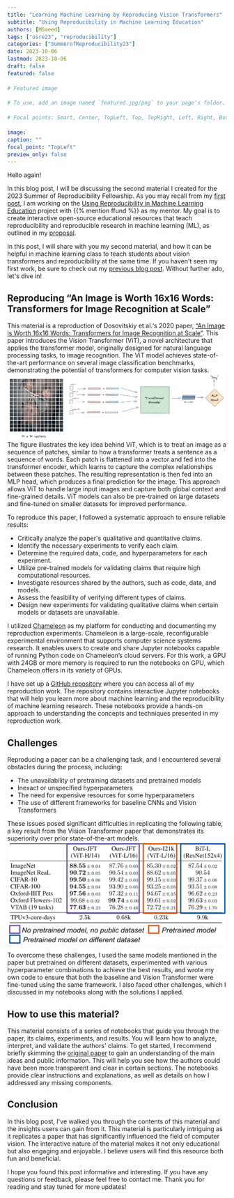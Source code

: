 ```yaml
---
title: "Learning Machine Learning by Reproducing Vision Transformers"
subtitle: "Using Reproducibility in Machine Learning Education" 
authors: [MSaeed]
tags: ["osre23", "reproducibility"]
categories: ["SummerofReproducibility23"]
date: 2023-10-06
lastmod: 2023-10-06
draft: false
featured: false

# Featured image

# To use, add an image named `featured.jpg/png` to your page's folder.

# Focal points: Smart, Center, TopLeft, Top, TopRight, Left, Right, BottomLeft, Bottom, BottomRight.

image:
caption: ""
focal_point: "TopLeft"
preview_only: false
---
```


Hello again!

In this blog post, I will be discussing the second material I created for the 2023 Summer of Reproducibility Fellowship. As you may recall from my [first post](/report/osre23/nyu/eduml/20230601-msaeed), I am working on the [Using Reproducibility in Machine Learning Education](/project/osre23/nyu/eduml) project with {{% mention ffund %}} as my mentor. My goal is to create interactive open-source educational resources that teach reproducibility and reproducible research in machine learning (ML), as outlined in my [proposal](https://drive.google.com/file/d/13HnCMZawpabiLdBoOiaJFF2mNXIPLCVJ/view?usp=sharing).

In this post, I will share with you my second material, and how it can be helpful in machine learning class to teach students about vision transformers and reproducibility at the same time. If you haven't seen my first work, be sure to check out my [previous blog post](/report/osre23/nyu/eduml/20230802-msaeed). Without further ado, let's dive in!


## Reproducing “An Image is Worth 16x16 Words: Transformers for Image Recognition at Scale”

This material is a reproduction of Dosovitskiy et al.‘s 2020 paper, [“An Image is Worth 16x16 Words: Transformers for Image Recognition at Scale”](https://arxiv.org/abs/2010.11929). This paper introduces the Vision Transformer (ViT), a novel architecture that applies the transformer model, originally designed for natural language processing tasks, to image recognition. The ViT model achieves state-of-the-art performance on several image classification benchmarks, demonstrating the potential of transformers for computer vision tasks.
![](ViT.png)
The figure illustrates the key idea behind ViT, which is to treat an image as a sequence of patches, similar to how a transformer treats a sentence as a sequence of words. Each patch is flattened into a vector and fed into the transformer encoder, which learns to capture the complex relationships between these patches. The resulting representation is then fed into an MLP head, which produces a final prediction for the image. This approach allows ViT to handle large input images and capture both global context and fine-grained details. ViT models can also be pre-trained on large datasets and fine-tuned on smaller datasets for improved performance.

To reproduce this paper, I followed a systematic approach to ensure reliable results:

- Critically analyze the paper's qualitative and quantitative claims.
- Identify the necessary experiments to verify each claim.
- Determine the required data, code, and hyperparameters for each experiment.
- Utilize pre-trained models for validating claims that require high computational resources.
- Investigate resources shared by the authors, such as code, data, and models.
- Assess the feasibility of verifying different types of claims.
- Design new experiments for validating qualitative claims when certain models or datasets are unavailable.

I utilized [Chameleon](https://chameleoncloud.org/) as my platform for conducting and documenting my reproduction experiments. Chameleon is a large-scale, reconfigurable experimental environment that supports computer science systems research. It enables users to create and share Jupyter notebooks capable of running Python code on Chameleon’s cloud servers. For this work, a GPU with 24GB or more memory is required to run the notebooks on GPU, which Chameleon offers in its variety of GPUs.

I have set up a [GitHub repository](https://github.com/mohammed183/re_vit) where you can access all of my reproduction work. The repository contains interactive Jupyter notebooks that will help you learn more about machine learning and the reproducibility of machine learning research. These notebooks provide a hands-on approach to understanding the concepts and techniques presented in my reproduction work.

## Challenges

Reproducing a paper can be a challenging task, and I encountered several obstacles during the process, including:

- The unavailability of pretraining datasets and pretrained models
- Inexact or unspecified hyperparameters
- The need for expensive resources for some hyperparameters
- The use of different frameworks for baseline CNNs and Vision Transformers

These issues posed significant difficulties in replicating the following table, a key result from the Vision Transformer paper that demonstrates its superiority over prior state-of-the-art models.
![](table1.png)

To overcome these challenges, I used the same models mentioned in the paper but pretrained on different datasets, experimented with various hyperparameter combinations to achieve the best results, and wrote my own code to ensure that both the baseline and Vision Transformer were fine-tuned using the same framework. I also faced other challenges, which I discussed in my notebooks along with the solutions I applied.

## How to use this material?

This material consists of a series of notebooks that guide you through the paper, its claims, experiments, and results. You will learn how to analyze, interpret, and validate the authors' claims. To get started, I recommend briefly skimming the [original paper](https://arxiv.org/abs/2010.11929) to gain an understanding of the main ideas and public information. This will help you see how the authors could have been more transparent and clear in certain sections. The notebooks provide clear instructions and explanations, as well as details on how I addressed any missing components.

## Conclusion

In this blog post, I've walked you through the contents of this material and the insights users can gain from it. This material is particularly intriguing as it replicates a paper that has significantly influenced the field of computer vision. The interactive nature of the material makes it not only educational but also engaging and enjoyable. I believe users will find this resource both fun and beneficial.

I hope you found this post informative and interesting. If you have any questions or feedback, please feel free to contact me. Thank you for reading and stay tuned for more updates!